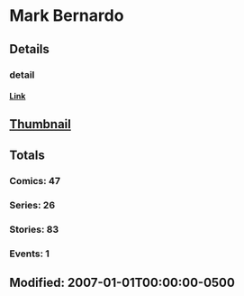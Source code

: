 # Mark  Bernardo 
## Details
### detail
#### [Link](http://marvel.com/comics/creators/1945/mark_bernardo?utm_campaign=apiRef&utm_source=225578a89fc76f3d20fbffda5d17a88d)
## [Thumbnail](http://i.annihil.us/u/prod/marvel/i/mg/c/30/4bb52a7e1cf57.jpg)
## Totals
### Comics: 47
### Series: 26
### Stories: 83
### Events: 1
## Modified: 2007-01-01T00:00:00-0500